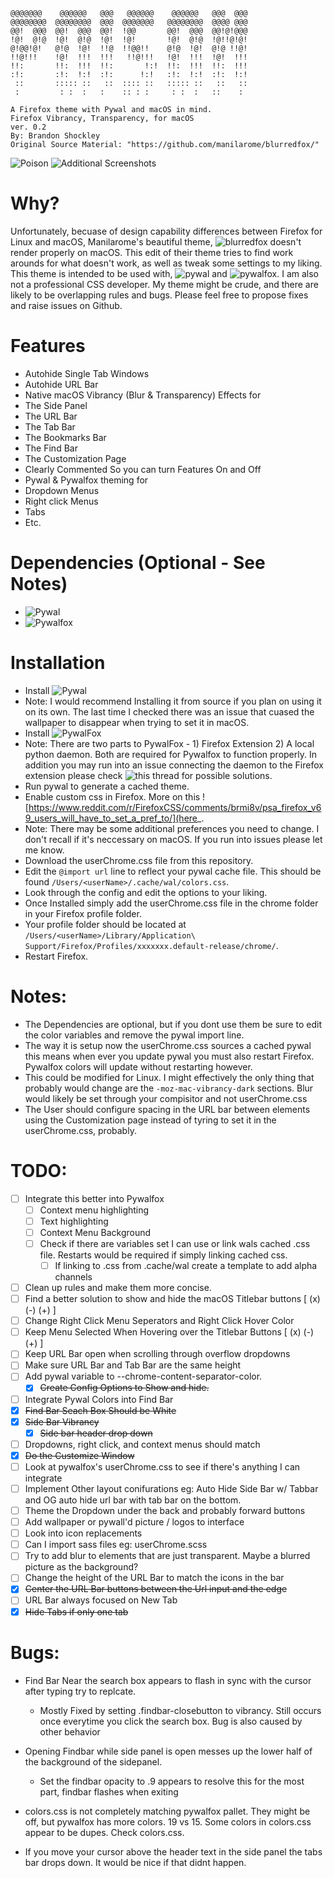 ```
@@@@@@@    @@@@@@   @@@   @@@@@@    @@@@@@   @@@  @@@
@@@@@@@@  @@@@@@@@  @@@  @@@@@@@   @@@@@@@@  @@@@ @@@
@@!  @@@  @@!  @@@  @@!  !@@       @@!  @@@  @@!@!@@@
!@!  @!@  !@!  @!@  !@!  !@!       !@!  @!@  !@!!@!@!
@!@@!@!   @!@  !@!  !!@  !!@@!!    @!@  !@!  @!@ !!@!
!!@!!!    !@!  !!!  !!!   !!@!!!   !@!  !!!  !@!  !!!
!!:       !!:  !!!  !!:       !:!  !!:  !!!  !!:  !!!
:!:       :!:  !:!  :!:      !:!   :!:  !:!  :!:  !:!
 ::       ::::: ::   ::  :::: ::   ::::: ::   ::   ::
 :         : :  :   :    :: : :     : :  :   ::    :

A Firefox theme with Pywal and macOS in mind. 
Firefox Vibrancy, Transparency, for macOS
ver. 0.2
By: Brandon Shockley
Original Source Material: "https://github.com/manilarome/blurredfox/"
```
![Poison](https://i.imgur.com/0Amq1Y9.png)
![Additional Screenshots](https://imgur.com/a/Sh0vzDS)

# Why? 
Unfortunately, becuase of design capability differences between Firefox for Linux and macOS, 
Manilarome's beautiful theme, ![blurredfox](https://github.com/manilarome/blurredfox) doesn't render properly on macOS. This edit of their theme tries 
to find work arounds for what doesn't work, as well as tweak some settings to my liking. This 
theme is intended to be used with, ![pywal](https://github.com/dylanaraps/pywal) and ![pywalfox](https://github.com/Frewacom/pywalfox). I am also 
not a professional CSS developer. My theme might be crude, and there are likely to be 
overlapping rules and bugs. Please feel free to propose fixes and raise issues on Github. 

# Features
- Autohide Single Tab Windows
- Autohide URL Bar
- Native macOS Vibrancy (Blur & Transparency) Effects for
 - The Side Panel
 - The URL Bar
 - The Tab Bar
 - The Bookmarks Bar
 - The Find Bar
 - The Customization Page
- Clearly Commented So you can turn Features On and Off
- Pywal & Pywalfox theming for 
 - Dropdown Menus 
 - Right click Menus
 - Tabs
 - Etc.

# Dependencies (Optional - See Notes)
- ![Pywal](https://github.com/dylanaraps/pywal)
- ![Pywalfox](https://github.com/Frewacom/pywalfox)

# Installation
- Install ![Pywal](https://github.com/dylanaraps/pywal/wiki/Installation)
 - Note: I would recommend Installing it from source if you plan on using it on its own. The last time I checked there was an issue that cuased the wallpaper to disappear when trying to set it in macOS. 
- Install ![PywalFox](https://github.com/Frewacom/pywalfox)
 - Note: There are two parts to PywalFox - 1) Firefox Extension 2) A local python daemon. Both are required for Pywalfox to function properly. In addition you may run into an issue connecting the daemon to the Firefox extension please check ![this thread for possible solutions](https://github.com/Frewacom/pywalfox/issues/34).
- Run pywal to generate a cached theme.
- Enable custom css in Firefox. More on this ![https://www.reddit.com/r/FirefoxCSS/comments/brmi8v/psa_firefox_v69_users_will_have_to_set_a_pref_to/](here_.
 - Note: There may be some additional preferences you need to change. I don't recall if it's neccessary on macOS. If you run into issues please let me know. 
- Download the userChrome.css file from this repository. 
- Edit the `@import url` line to reflect your pywal cache file. This should be found `/Users/<userName>/.cache/wal/colors.css`.
- Look through the config and edit the options to your liking. 
- Once Installed simply add the userChrome.css file in the chrome folder in your Firefox profile folder. 
 - Your profile folder should be located at `/Users/<userName>/Library/Application\ Support/Firefox/Profiles/xxxxxxx.default-release/chrome/`.
- Restart Firefox.
  
# Notes: 
  - The Dependencies are optional, but if you dont use them be sure to edit the color variables and remove the pywal import line.
  - The way it is setup now the userChrome.css sources a cached pywal this means when ever you update pywal you must also restart Firefox. Pywalfox colors will update without restarting however. 
  - This could be modified for Linux. I might effectively the only thing that probably would change are the `-moz-mac-vibrancy-dark` sections. Blur would likely be set through your compisitor and not userChrome.css
  - The User should configure spacing in the URL bar between elements using the Customization page instead of tyring to set it in the userChrome.css, probably.

# TODO:
- [ ] Integrate this better into Pywalfox
   -  [ ] Context menu highlighting
   -  [ ] Text highlighting 
   -  [ ] Context Menu Background
   -  [ ] Check if there are variables set I can use or link wals cached .css file. Restarts
            would be required if simply linking cached css. 
        - [ ] If linking to .css from .cache/wal create a template to add alpha channels
-  [ ] Clean up rules and make them more concise. 
-  [ ] Find a better solution to show and hide the macOS Titlebar buttons [ (x) (-) (+) ]
-  [ ] Change Right Click Menu Seperators and Right Click Hover Color
-  [ ] Keep Menu Selected When Hovering over the Titlebar Buttons [ (x) (-) (+) ]
-  [ ] Keep URL Bar open when scrolling through overflow dropdowns
-  [ ] Make sure URL Bar and Tab Bar are the same height
-  [ ] Add pywal variable to --chrome-content-separator-color.
    -  [X] <del>Create Config Options to Show and hide.</del>
-  [ ] Integrate Pywal Colors into Find Bar</del>
-  [X] <del>Find Bar Seach Box Should be White
-  [X] <del>Side Bar Vibrancy</del>
    - [X] <del>Side bar header drop down</del>
-  [ ] Dropdowns, right click, and context menus should match
-  [X] <del>Do the Customize Window</del>
-  [ ] Look at pywalfox's userChrome.css to see if there's anything I can integrate
-  [ ] Implement Other layout conifurations eg: Auto Hide Side Bar w/ Tabbar and OG
        auto hide url bar with tab bar on the bottom. 
-  [ ] Theme the Dropdown under the back and probably forward buttons
-  [ ] Add wallpaper or pywall'd picture / logos to interface
-  [ ] Look into icon replacements
-  [ ] Can I import sass files eg: userChrome.scss 
-  [ ] Try to add blur to elements that are just transparent. Maybe a blurred picture as the background? 
-  [ ] Change the height of the URL Bar to match the icons in the bar
-  [X] <del>Center the URL Bar buttons between the Url input and the edge</del>
-  [ ] URL Bar always focused on New Tab 
-  [X] <del>Hide Tabs if only one tab</del>

# Bugs:
* Find Bar Near the search box appears to flash in sync with the cursor after typing try to 
replcate.
    - Mostly Fixed by setting .findbar-closebutton to vibrancy. Still occurs once everytime 
    you click the search box. Bug is also caused by other behavior

* Opening Findbar while side panel is open messes up the lower half of the background of the
sidepanel.  
    - Set the findbar opacity to .9 appears to resolve this for the most part, findbar flashes
    when exiting

* colors.css is not completely matching pywalfox pallet. They might be off, but pywalfox has 
more colors. 19 vs 15. Some colors in colors.css appear to be dupes. Check colors.css.

* If you move your cursor above the header text in the side panel the tabs bar drops down. It
would be nice if that didnt happen. 
